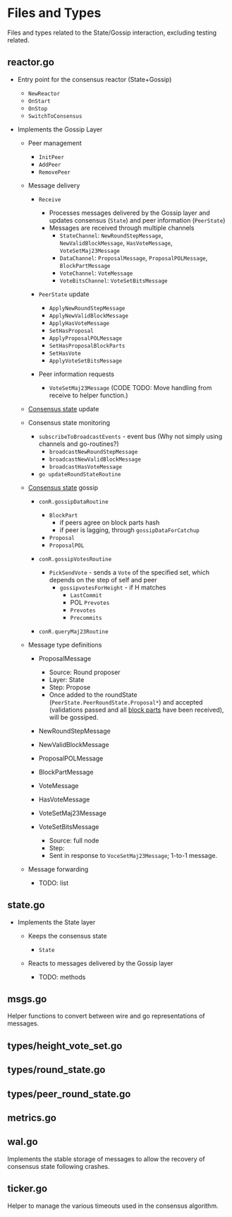 # Files and Types

Files and types related to the State/Gossip interaction, excluding testing related.

## reactor.go
- Entry point for the consensus reactor (State+Gossip)
    - `NewReactor`
    - `OnStart`
    - `OnStop`
    - `SwitchToConsensus`

- Implements the Gossip Layer
    - Peer management
        - `InitPeer`
        - `AddPeer`
        - `RemovePeer`

    - Message delivery
        - `Receive`
            - Processes messages delivered by the Gossip layer and updates consensus (`State`) and peer information (`PeerState`)
            - Messages are received through multiple channels
                - `StateChannel`: `NewRoundStepMessage`, `NewValidBlockMessage`, `HasVoteMessage`, `VoteSetMaj23Message`
                - `DataChannel`: `ProposalMessage`, `ProposalPOLMessage`, `BlockPartMessage`
                - `VoteChannel`: `VoteMessage`
                - `VoteBitsChannel`: `VoteSetBitsMessage`

        - `PeerState` update
            - `ApplyNewRoundStepMessage`
            - `ApplyNewValidBlockMessage`
            - `ApplyHasVoteMessage`
            - `SetHasProposal`
            - `ApplyProposalPOLMessage`
            - `SetHasProposalBlockParts`
            - `SetHasVote`
            - `ApplyVoteSetBitsMessage`

        - Peer information requests
            - `VoteSetMaj23Message` (CODE TODO: Move handling from receive to helper function.)

    - [Consensus state](#state.go) update

    - Consensus state monitoring
        - `subscribeToBroadcastEvents` - event bus (Why not simply using channels and go-routines?)
            - `broadcastNewRoundStepMessage`
            - `broadcastNewValidBlockMessage`
            - `broadcastHasVoteMessage`
        - `go updateRoundStateRoutine`


    - [Consensus state](#state.go) gossip 
        - `conR.gossipDataRoutine`
            - `BlockPart`
                 - if peers agree on block parts hash
                 - if peer is lagging, through `gossipDataForCatchup`
            - `Proposal`
            - `ProposalPOL`
	    - `conR.gossipVotesRoutine`
            - `PickSendVote` - sends a `Vote` of the specified set, which depends on the step of self and peer
                - `gossipvotesForHeight` - if H matches
                    - `LastCommit`
                    - POL `Prevotes`
                    - `Prevotes`
                    - `Precommits`

	    - `conR.queryMaj23Routine`

    - Message type definitions
        - ProposalMessage
            - Source: Round proposer
            - Layer: State
            - Step: Propose
            - Once added to the roundState (`PeerState.PeerRoundState.Proposal*`) and accepted (validations passed and all [block parts](`BlockPartMessage`) have been received), will be gossiped.

        - NewRoundStepMessage
        - NewValidBlockMessage

        - ProposalPOLMessage
        - BlockPartMessage
        - VoteMessage
        - HasVoteMessage
        - VoteSetMaj23Message
        - VoteSetBitsMessage
            - Source: full node
            - Step:
            - Sent in response to `VoceSetMaj23Message`; 1-to-1 message.

    - Message forwarding
        - TODO: list

## state.go
- Implements the State layer
    - Keeps the consensus state
        - `State`
    
    - Reacts to messages delivered by the Gossip layer
        - TODO: methods

## msgs.go
Helper functions to convert between wire and go representations of messages.

## types/height_vote_set.go
## types/round_state.go
## types/peer_round_state.go

## metrics.go

## wal.go
Implements the stable storage of messages to allow the recovery of consensus state following crashes.

## ticker.go
Helper to manage the various timeouts used in the consensus algorithm.